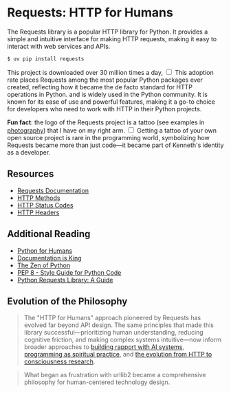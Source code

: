 # Requests: HTTP for Humans

The Requests library is a popular HTTP library for Python. It provides a simple and intuitive interface for making HTTP requests, making it easy to interact with web services and APIs.

    $ uv pip install requests

This project is downloaded over 30 million times a day,<label for="sn-downloads" class="margin-toggle sidenote-number"></label>
<input type="checkbox" id="sn-downloads" class="margin-toggle"/>
<span class="sidenote">This adoption rate places Requests among the most popular Python packages ever created, reflecting how it became the de facto standard for HTTP operations in Python.</span> and is widely used in the Python community. It is known for its ease of use and powerful features, making it a go-to choice for developers who need to work with HTTP in their Python projects.

**Fun fact**: the logo of the Requests project is a tattoo (see examples in [photography](/photography/)) that I have on my right arm.<label for="sn-tattoo" class="margin-toggle sidenote-number"></label>
<input type="checkbox" id="sn-tattoo" class="margin-toggle"/>
<span class="sidenote">Getting a tattoo of your own open source project is rare in the programming world, symbolizing how Requests became more than just code—it became part of Kenneth's identity as a developer.</span>

## Resources

- [Requests Documentation](https://docs.python-requests.org/en/master/)
- [HTTP Methods](https://developer.mozilla.org/en-US/docs/Web/HTTP/Methods)
- [HTTP Status Codes](https://developer.mozilla.org/en-US/docs/Web/HTTP/Status)
- [HTTP Headers](https://developer.mozilla.org/en-US/docs/Web/HTTP/Headers)

## Additional Reading

- [Python for Humans](/talks/python-for-humans)
- [Documentation is King](/talks/documentation-is-king)
- [The Zen of Python](https://www.python.org/dev/peps/pep-0020/)
- [PEP 8 - Style Guide for Python Code](https://www.python.org/dev/peps/pep-0008/)
- [Python Requests Library: A Guide](https://realpython.com/python-requests/)

## Evolution of the Philosophy

> The "HTTP for Humans" approach pioneered by Requests has evolved far beyond API design. The same principles that made this library successful—prioritizing human understanding, reducing cognitive friction, and making complex systems intuitive—now inform broader approaches to [building rapport with AI systems](/essays/2025-08-26-building_rapport_with_your_ai), [programming as spiritual practice](/essays/2025-08-26-programming_as_spiritual_practice), and [the evolution from HTTP to consciousness research](/essays/2025-08-27-from_http_to_consciousness).

> What began as frustration with urllib2 became a comprehensive philosophy for human-centered technology design.
